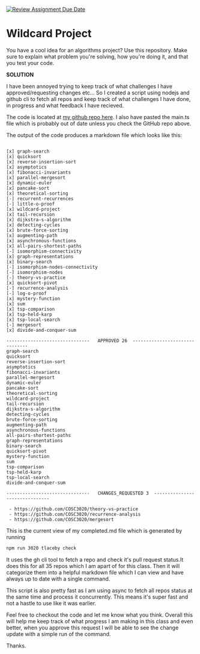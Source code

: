 [![Review Assignment Due Date](https://classroom.github.com/assets/deadline-readme-button-24ddc0f5d75046c5622901739e7c5dd533143b0c8e959d652212380cedb1ea36.svg)](https://classroom.github.com/a/tTztJ7yI)

# Wildcard Project

You have a cool idea for an algorithms project? Use this repository. Make sure
to explain what problem you're solving, how you're doing it, and that you test
your code.

**SOLUTION**

I have been annoyed trying to keep track of what challenges I have approved/requesting changes etc... So I created a script using nodejs and github cli to fetch all repos and keep track of what challenges I have done, in progress and what feedback I have recieved.

The code is located at [my github repo here](https://github.com/tlaceby/cosc-3020). I also have pasted the main.ts file which is probably out of date unless you check the GitHub repo above.

The output of the code produces a markdown file which looks like this:

```md------------------------------- REPOS   -------------------------------

[x] graph-search
[x] quicksort
[x] reverse-insertion-sort
[x] asymptotics
[x] fibonacci-invariants
[x] parallel-mergesort
[x] dynamic-euler
[x] pancake-sort
[x] theoretical-sorting
[-] recurrent-recurrences
[-] little-o-proof
[x] wildcard-project
[x] tail-recursion
[x] dijkstra-s-algorithm
[x] detecting-cycles
[x] brute-force-sorting
[x] augmenting-path
[x] asynchronous-functions
[x] all-pairs-shortest-paths
[-] isomorphism-connectivity
[x] graph-representations
[x] binary-search
[-] isomorphism-nodes-connectivity
[-] isomorphism-nodes
[-] theory-vs-practice
[x] quicksort-pivot
[-] recurrence-analysis
[-] log-o-proof
[x] mystery-function
[x] sum
[x] tsp-comparison
[x] tsp-held-karp
[x] tsp-local-search
[-] mergesort
[x] divide-and-conquer-sum

-------------------------------   APPROVED 26  -------------------------------
graph-search
quicksort
reverse-insertion-sort
asymptotics
fibonacci-invariants
parallel-mergesort
dynamic-euler
pancake-sort
theoretical-sorting
wildcard-project
tail-recursion
dijkstra-s-algorithm
detecting-cycles
brute-force-sorting
augmenting-path
asynchronous-functions
all-pairs-shortest-paths
graph-representations
binary-search
quicksort-pivot
mystery-function
sum
tsp-comparison
tsp-held-karp
tsp-local-search
divide-and-conquer-sum

-------------------------------   CHANGES_REQUESTED 3  -------------------------------

 - https://github.com/COSC3020/theory-vs-practice
 - https://github.com/COSC3020/recurrence-analysis
 - https://github.com/COSC3020/mergesort
```

This is the current view of my completed.md file which is generated by running

```bash
npm run 3020 tlaceby check
```

It uses the gh cli tool to fetch a repo and check it's pull request status.It does this for all 35 repos which I am apart of for this class. Then it will categorize them into a helpful markdown file which I can view and have always up to date with a single command.

This script is also pretty fast as I am using async to fetch all repos status at the same time and process it concurrently. This means it's super fast and not a hastle to use like it was earlier.

Feel free to checkout the code and let me know what you think. Overall this will help me keep track of what progress I am making in this class and even better, when you approve this request I will be able to see the change update with a simple run of the command.

Thanks.

